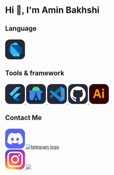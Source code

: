 <h1 align="left">Hi 👋, I'm  Amin Bakhshi</h1>

###




<h2 align="left">Language</h2>

###

<div align="left">
  

<a href="https://dart.dev/" target="_blank">
    <img src="https://raw.githubusercontent.com/tandpfun/skill-icons/main/icons/Dart-Dark.svg" width="64" height="64" alt="telegram logo"  />
  </a>


</div>

###

<h2 align="left">Tools & framework</h2>

###

<div align="left">



<a href="https://flutter.dev/" target="_blank">
    <img src="https://raw.githubusercontent.com/tandpfun/skill-icons/main/icons/Flutter-Dark.svg" width="64" height="64" alt="telegram logo"  />
  </a>

  <a href="" target="_blank">
    <img src="https://raw.githubusercontent.com/tandpfun/skill-icons/main/icons/AndroidStudio-Dark.svg" width="64" height="64" alt="telegram logo"  />
  </a>


  <a href="https://code.visualstudio.com/" target="_blank">
    <img src="https://raw.githubusercontent.com/tandpfun/skill-icons/main/icons/VSCode-Dark.svg" width="64" height="64" alt="telegram logo"  />
  </a>


  <a href="https://github.com/AminBDev" target="_blank">
    <img src="https://raw.githubusercontent.com/tandpfun/skill-icons/main/icons/Github-Dark.svg" width="64" height="64" alt="telegram logo"  />
  </a>

  
  <a href="https://github.com/AminBDev" target="_blank">
    <img src="https://raw.githubusercontent.com/tandpfun/skill-icons/main/icons/Illustrator.svg" width="64" height="64" alt="telegram logo"  />
  </a>


</div>

###

<h2 align="left">Contact Me</h2>

###

<div align="left">
  <a href="https://discordapp.com/users/.980719917584236555" target="_blank">
    <img src="https://raw.githubusercontent.com/tandpfun/skill-icons/main/icons/Discord.svg" width="64" height="64" alt="gmail logo"  />
  </a>
  <a href="https://t.me/amin8615" target="_blank">
    <img src="https://cdn-icons-png.flaticon.com/512/2504/2504941.png" width="64" height="64" alt="telegram logo"  />
  </a>
</div>


<a href="https://www.instagram.com/mohammadamin.bakhshi" target="_blank">
    <img src="https://raw.githubusercontent.com/tandpfun/skill-icons/main/icons/Instagram.svg" width="64" height="64" alt="telegram logo"  />
  </a>
  <a href="https://coffeebede.com/aminbdev"><img class="img-fluid" src="https://coffeebede.ir/DashboardTemplateV2/app-assets/images/banner/default-yellow.svg" /></a>
</div>

###
